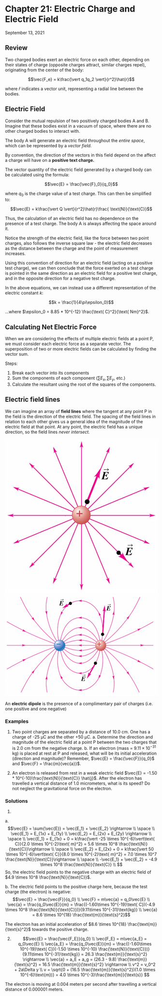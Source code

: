 # Chapter 21: Electric Charge and Electric Field
September 13, 2021

## Review
Two charged bodies exert an electric force on each other, depending on their states of charge (opposite charges attract, similar charges repel), originating from the center of the body:

$$\vec{F_e} = k\frac{\vert q_1q_2 \vert}{r^2}\hat{r}$$

where $\hat{r}$ indicates a vector unit, representing a radial line between the bodies.

## Electric Field
Consider the mutual repulsion of two positively charged bodies A and B. Imagine that these bodies exist in a vacuum of space, where there are no other charged bodies to interact with.

The body A will generate an electric field throughout the *entire space*, which can be represented by a *vector field.*

By convention, the direction of the vectors in this field depend on the affect a charge will have on a **positive text charge.**

The vector quantity of the electric field generated by a charged body can be calculated using the formula:

$$\vec{E} = \frac{\vec{F}_0}{q_0}$$

where $q_0$ is the charge value of a test charge. This can then be simplified to:

$$\vec{E} = k\frac{\vert Q \vert}{r^2}\hat{r}\frac{ \text{N}}{\text{C}}$$

Thus, the calculation of an electric field has no dependence on the presence of a test charge. The body A is always affecting the space around it.

Notice the strength of the electric field, like the force between two point charges, also follows the inverse square law - the electric field decreases as the distance between the charge and the point of measurement increases.

Using this convention of direction for an electric field (acting on a positive test charge), we can then conclude that the force exerted on a test charge is pointed in the same direction as an electric field for a positive test charge, and in the opposite direction for a negative test charge.

In the above equations, we can instead use a different representation of the electric constant *k*:

$$k = \frac{1}{4\pi\epsilon_0}$$

...where $\epsilon_0 = 8.85 * 10^{-12} \frac{\text{ C}^2}{\text{ Nm}^2}$.

## Calculating Net Electric Force
When we are considering the effects of multiple electric fields at a point P, we must consider each electric force as a separate vector. The superposition of two or more electric fields can be calculated by finding the vector sum.

Steps:
 1. Break each vector into its components
 2. Sum the components of each component ($\sum{E_x}, \sum{E_y}$, etc.)
 3. Calculate the resultant using the root of the squares of the components.

## Electric field lines
We can imagine an array of **field lines** where the tangent at any point P in the field is the direction of the electric field. The spacing of the field lines in relation to each other gives us a general idea of the magnitude of the electric field at that point. At any point, the electric field has a unique direction, so the field lines *never intersect.*

![Electric field of one positive charge](../images/electric-field-1.png)
![Electric field of two opposite charges](../images/electric-field-2.png)

An **electric dipole** is the presence of a complimentary pair of charges (i.e. one positive and one negative)

### Examples
1. Two point charges are separated by a distance of 10.0 cm. One has a charge of -25 &micro;C and the other +50 &micro;C.
a. Determine the direction and magnitude of the electric field at a point P between the two charges that is 2.0 cm from the negative charge.
b. If an electron (mass = $9.11 \times 10^{-31}$ kg) is placed at rest at P and released, what will be its initial acceleration (direction and magnitude)? Remember, $\vec{E} = \frac{\vec{F}}{q_0}$ and $\vec{F} = \frac{m}{vec{a}}$.


2. An electron is released from rest in a weak electric field $\vec{E} = -1.50 * 10^{-10}\frac{\text{N}}{\text{C}} \hat{j}$. After the electron has travelled a vertical distance of 1.0 micrometers, what is its speed? Do not neglect the gravitational force on the electron. 

### Solutions
1. 
a. 
$$\vec{E} = \sum{\vec{E}} = \vec{E_1} + \vec{E_2} \rightarrow \\
\space \\
\vec{E_1} = E_{1x} + E_{1y} \\
\vec{E_2} = E_{2x} + E_{2y} \rightarrow \\ 
\space \\
\vec{E_1} = E_{1x} + 0 
= k\frac{\vert -25 \times 10^{-6}\vert\text{ C}}{2.0 \times 10^{-2}\text{ m}^2} 
= 5.6 \times 10^8 \frac{\text{N}}{\text{C}}\rightarrow \\
\space \\
\vec{E_2} = E_{2x} + 0 
= k\frac{\vert 50 \times 10^{-6}\vert\text{ C}}{8.0 \times 10^{-2}\text{ m}^2}
=  7.0 \times 10^7 \frac{\text{N}}{\text{C}}\rightarrow \\
\space \\
-\vec{E_1} + \vec{E_2} = -4.9 \times 10^8 \frac{\text{N}}{\text{C}} \\
$$
So, the electric field points to the negative charge with an electric field of $4.9 \times 10^8 \frac{\text{N}}{\text{C}}$.

b. The electric field points to the positive charge here, because the test charge (the electron) is negative:
$$\vec{E} = \frac{\vec{F}}{q_0} \\
\vec{F} = m\vec{a} = q_0\vec{E} \\
\vec{a} = \frac{q_0\vec{E}}{m} 
= \frac{(-1.60\times 10^{-19}\text{ C})(-4.9 \times 10^8 \frac{\text{N}}{\text{C}})}{9.11\times 10^{-31}\text{kg}} \\
\vec{a} = 8.6 \times 10^{18} \frac{\text{m}}{\text{s}^2}$$

The electron has an initial acceleration of $8.6 \times 10^{18} \frac{\text{m}}{\text{s}^2}$ towards the positive charge.

2. $$\vec{E} = \frac{\vec{F_E}}{q_0} \\
\vec{F_E} = m\vec{a_E} = q_0\vec{E} \\
\vec{a_E} = \frac{q_0\vec{E}}{m} = \frac{(-1.60\times 10^{-19}\text{ C})(-1.50 \times 10^{-10} \frac{\text{N}}{\text{C}})}{9.11\times 10^{-31}\text{kg}}  = 26.3 \frac{\text{m}}{\text{s}^2} \rightarrow \\
\vec{a} = a_E + a_g = (26.3 - 9.8) \frac{\text{m}}{\text{s}^2} = 16.5 \frac{\text{m}}{\text{s}^2} \rightarrow \\
v^2 = v_0^2 + 2a\Delta y \\
v = \sqrt{0 + (16.5 \frac{\text{m}}{\text{s}^2})(1.0 \times 10^{-6}\text{m})} = 4.0 \times 10^{-3}\frac{\text{m}}{\text{s}}
$$

The electron is moving at 0.004 meters per second after travelling a vertical distance of 0.000001 meters.